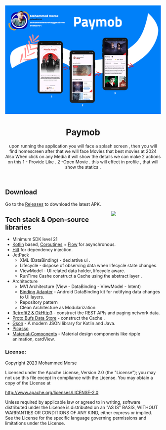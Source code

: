 <p align="center">
<img src=".demo/paymob.png"/>
</p>

<h1 align="center">Paymob</h1>


<p align="center">  
   upon running the application you will face a splash screen , then you will find homescreen after that we will face Movies that best movies at 2024 Also When click on any Media it will show the details we can make 2 actions on this 
            1 - Provide Like .
            2 -Open Movie .
   this will effect in profile , that will show the statics .
</p>
</br>

## Download
Go to the [Releases](https://github.com/Devil2020/) to download the latest APK.



<img src=".demo/demo.gif" align="right" width="32%"/>










## Tech stack & Open-source libraries
- Minimum SDK level 21
- [Kotlin](https://kotlinlang.org/) based, [Coroutines](https://github.com/Kotlin/kotlinx.coroutines) + [Flow](https://kotlin.github.io/kotlinx.coroutines/kotlinx-coroutines-core/kotlinx.coroutines.flow/) for asynchronous.
- [Hilt](https://dagger.dev/hilt/) for dependency injection.
- JetPack
    - XML (DataBinding) - declartive ui .
    - Lifecycle - dispose of observing data when lifecycle state changes.
    - ViewModel - UI related data holder, lifecycle aware.
    - RunTime Cashe construct a Cache using the abstract layer .
- Architecture
    - MVI Architecture (View - DataBinding - ViewModel - Intent)
    - [Binding Adapter]() - Android DataBinding kit for notifying data changes to UI layers.
    - Repository pattern
    - Clean Architecture as Modularization
- [Retrofit2 & OkHttp3](https://github.com/square/retrofit) - construct the REST APIs and paging network data.
- [Proto Bufs Data Store](https://github.com/square/retrofit) - construct the Cache .
- [Gson](https://github.com/square/moshi/) - A modern JSON library for Kotlin and Java.
- [Picasso](https://square.github.io/picasso/)
- [Material-Components](https://github.com/material-components/material-components-android) - Material design components like ripple animation, cardView.









### []()License:
Copyright 2023 Mohammed Morse

Licensed under the Apache License, Version 2.0 (the "License");
you may not use this file except in compliance with the License.
You may obtain a copy of the License at

   http://www.apache.org/licenses/LICENSE-2.0

Unless required by applicable law or agreed to in writing, software
distributed under the License is distributed on an "AS IS" BASIS,
WITHOUT WARRANTIES OR CONDITIONS OF ANY KIND, either express or implied.
See the License for the specific language governing permissions and
limitations under the License.


